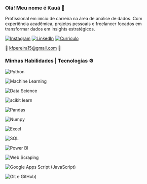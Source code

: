 ### Olá! Meu nome é Kauã 👋
Profissional em início de carreira na área de análise de dados. Com experiência acadêmica, projetos pessoais e freelancer focados em transformar dados em insights estratégicos.

[![Instagram](https://img.shields.io/badge/Instagram-E4405F?style=for-the-badge&logo=instagram&logoColor=white)](https://www.instagram.com/k_pereira15/) [![LinkedIn](https://img.shields.io/badge/LinkedIn-0077B5?style=for-the-badge&logo=linkedin&logoColor=white)](https://www.linkedin.com/in/kau%C3%A38/)
[![Currículo](https://img.shields.io/badge/currículo-000000?style=for-the-badge&logo=About.me&logoColor=white)](https://drive.google.com/file/d/1vN40TTBcBHOQW4wx627cw_yQI45vNsIp/view?usp=sharing)

📧 kfpereira15@gmail.com 📩

### Minhas Habilidades | Tecnologias ⚙️

![Python](https://img.shields.io/badge/Python-3776AB?style=for-the-badge&logo=python&logoColor=white)

![Machine Learning](https://img.shields.io/badge/Machine-Learning-0077B5?style=for-the-badge&logo=linkedin&logoColor=white)

![Data Science](https://img.shields.io/badge/Data-Science-0077B5?style=for-the-badge&logo=linkedin&logoColor=white)

![scikit learn](https://img.shields.io/badge/scikit-learn-0077B5?style=for-the-badge&logo=linkedin&logoColor=white)

![Pandas](https://img.shields.io/badge/Pandas-0077B5?style=for-the-badge&logo=linkedin&logoColor=white)

![Numpy](https://img.shields.io/badge/Numpy-0077B5?style=for-the-badge&logo=linkedin&logoColor=white)

![Excel](https://img.shields.io/badge/Excel-0077B5?style=for-the-badge&logo=linkedin&logoColor=white)

![SQL](https://img.shields.io/badge/SQL-0077B5?style=for-the-badge&logo=linkedin&logoColor=white)

![Power BI](https://img.shields.io/badge/Power-BI-0077B5?style=for-the-badge&logo=linkedin&logoColor=white)

![Web Scraping](https://img.shields.io/badge/Web-Scraping-0077B5?style=for-the-badge&logo=linkedin&logoColor=white)

![Google Apps Script (JavaScript)](https://img.shields.io/badge/GoogleAppsScript-(JavaScript)-0077B5?style=for-the-badge&logo=linkedin&logoColor=white)

![Git e GitHub)](https://img.shields.io/badge/Git-GitHub-0077B5?style=for-the-badge&logo=linkedin&logoColor=white)
